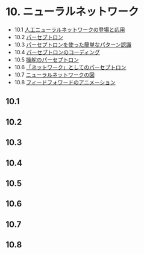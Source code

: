 # 10. ニューラルネットワーク

- 10.1 [人工ニューラルネットワークの登場と応用](#section-10_1)
- 10.2 [パーセプトロン](#section-10_2)
- 10.3 [パーセプトロンを使った簡単なパターン認識](#section-10_3)
- 10.4 [パーセプトロンのコーディング](#section-10_4)
- 10.5 [操舵のパーセプトロン](#section-10_5)
- 10.6 [「ネットワーク」としてのパーセプトロン](#section-10_6)
- 10.7 [ニューラルネットワークの図](#section-10_7)
- 10.8 [フィードフォワードのアニメーション](#section-10_8)

## <a id="section-10_1"></a> 10.1
## <a id="section-10_2"></a> 10.2
## <a id="section-10_3"></a> 10.3
## <a id="section-10_4"></a> 10.4
## <a id="section-10_5"></a> 10.5
## <a id="section-10_6"></a> 10.6
## <a id="section-10_7"></a> 10.7
## <a id="section-10_8"></a> 10.8
